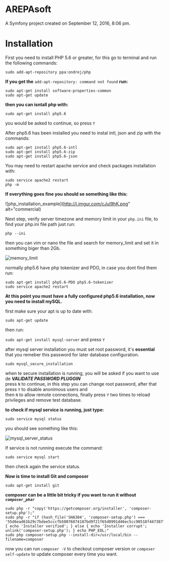 AREPAsoft
=========

A Symfony project created on September 12, 2016, 8:06 pm.

Installation
============

First you need to install PHP 5.6 or greater, for this go to terminal and run the following commands:

```sudo add-apt-repository ppa:ondrej/php```

__If you get the__ ```add-apt-repository: command not found``` __run:__

    sudo apt-get install software-properties-common
    sudo apt-get update
__then you can isntall php with:__

```sudo apt-get install php5.6```

you would be asked to continue, so press ```Y```

After php5.6 has been installed you need to instal intl, json and zip with the commands:

    sudo apt-get install php5.6-intl
    sudo apt-get install php5.6-zip
    sudo apt-get install php5.6-json

You may need to restart apache service and check packages installation with:

    sudo service apache2 restart
    php -m

__If everything goes fine you should se something like this:__

![php_installation_example](http://i.imgur.com/cJuI9hK.png" alt="commercial)

Next step, verify server timezone and memory limit in your ```php.ini``` file, to find your php.ini file path just run:

```php --ini```

then you can vim or nano the file and search for memory_limit and set it in something biger than 2Gb.

![memory_limit](http://i.imgur.com/1XzGR5L.png)

normally php5.6 have php tokenizer and PDO, in case you dont find them run:

    sudo apt-get install php5.6-PDO php5.6-tokenizer
    sudo service apache2 restart

__At this point you must have a fully configured php5.6 installation, now you need to install mySQL.__

first make sure your apt is up to date with:

```sudo apt-get update```

then run:

```sudo apt-get install mysql-server``` and press ```Y```

after mysql server installation you must set root password, it's __essential__ that you remeber this password for later  database configuration. 

```sudo mysql_secure_installation```

when te secure installation is running, you will be asked if you want to use de **_VALIDATE PASSWORD PLUGGIN_**  
press ```N```  to continue, in this step you can change root password, after that press ```Y``` to disable anonimous users and  
then ```N```  to allow remote connections, finally press ```Y``` two times to reload privileges and remove test database.

__to check if mysql service is running, just type:__

```sudo service mysql status```

you should see something like this:

![mysql_server_status](http://i.imgur.com/5WJ0gEy.png)

If service is not running execute the command:

```sudo service mysql start``` 

then check again the service status.

__Now is time to install Git and composer__

    sudo apt-get install git

**composer can be a little bit tricky if you want to run it without _```composer_phar```_**

    sudo php -r "copy('https://getcomposer.org/installer', 'composer-setup.php');"
    sudo php -r "if (hash_file('SHA384', 'composer-setup.php') === '55d6ead61b29c7bdee5cccfb50076874187bd9f21f65d8991d46ec5cc90518f447387fb9f76ebae1fbbacf329e583e30') { echo 'Installer verified'; } else { echo 'Installer corrupt'; unlink('composer-setup.php'); } echo PHP_EOL;"
    sudo php composer-setup.php --install-dir=/usr/local/bin --filename=composer 
    
now you can run ```composer -V``` to checkout composer version or ```composer self-update``` to update composer every time you want.


